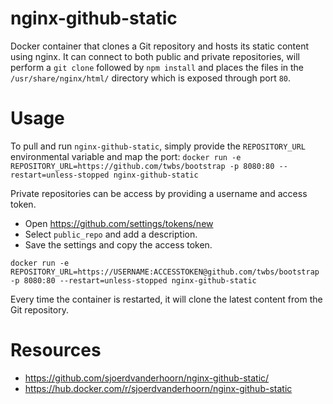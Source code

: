 # nginx-github-static
Docker container that clones a Git repository and hosts its static content using nginx. It can connect to both public and private repositories, will perform a `git clone` followed by `npm install` and places the files in the `/usr/share/nginx/html/` directory which is exposed through port `80`.

# Usage

To pull and run `nginx-github-static`, simply provide the `REPOSITORY_URL` environmental variable and map the port:
`docker run -e REPOSITORY_URL=https://github.com/twbs/bootstrap -p 8080:80 --restart=unless-stopped nginx-github-static`

Private repositories can be access by providing a username and access token.

* Open https://github.com/settings/tokens/new
* Select `public_repo` and add a description.
* Save the settings and copy the access token.

`docker run -e REPOSITORY_URL=https://USERNAME:ACCESSTOKEN@github.com/twbs/bootstrap -p 8080:80 --restart=unless-stopped nginx-github-static`

Every time the container is restarted, it will clone the latest content from the Git repository.

# Resources
* https://github.com/sjoerdvanderhoorn/nginx-github-static/
* https://hub.docker.com/r/sjoerdvanderhoorn/nginx-github-static
